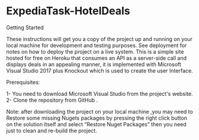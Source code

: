 # ExpediaTask-HotelDeals

Getting Started

These instructions will get you a copy of the project up and running on your local machine for development
and testing purposes. See deployment for notes on how to deploy the project on a live system.
This is a simple site hosted for free on Heroku that consumes an API as a server-side call and displays deals
in an appealing manner, it is implemented with Microsoft Visual Studio 2017 plus Knockout which is used to create the user Interface. 

Prerequisites:

1-	You need to download Microsoft Visual Studio   from the project's website.
2-	Clone the repository  from GitHub .

Note: after downloading the project on your local machine ,you may need to Restore some missing Nugets
packages by pressing the right click button on the solution itself and select “Restore Nuget Packages”
then you need just to clean and re-build the project.
